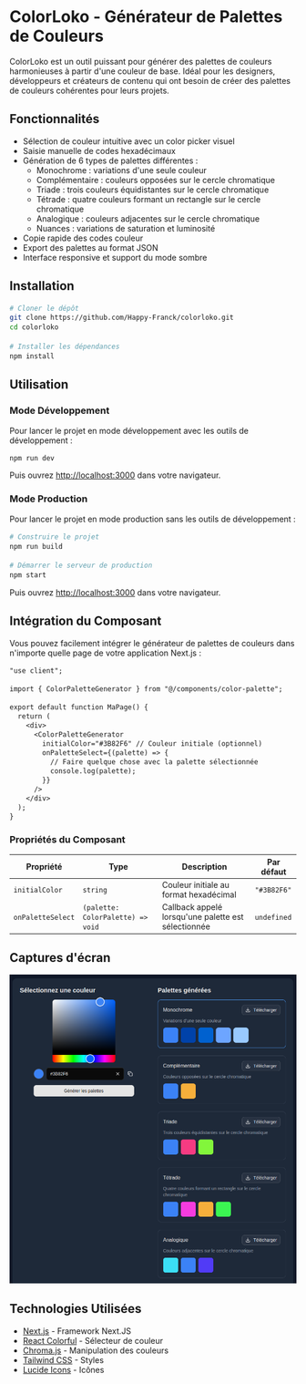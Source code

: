 # ColorLoko - Générateur de Palettes de Couleurs

ColorLoko est un outil puissant pour générer des palettes de couleurs harmonieuses à partir d'une couleur de base. Idéal pour les designers, développeurs et créateurs de contenu qui ont besoin de créer des palettes de couleurs cohérentes pour leurs projets.

## Fonctionnalités

- Sélection de couleur intuitive avec un color picker visuel
- Saisie manuelle de codes hexadécimaux
- Génération de 6 types de palettes différentes :
  - Monochrome : variations d'une seule couleur
  - Complémentaire : couleurs opposées sur le cercle chromatique
  - Triade : trois couleurs équidistantes sur le cercle chromatique
  - Tétrade : quatre couleurs formant un rectangle sur le cercle chromatique
  - Analogique : couleurs adjacentes sur le cercle chromatique
  - Nuances : variations de saturation et luminosité
- Copie rapide des codes couleur
- Export des palettes au format JSON
- Interface responsive et support du mode sombre

## Installation

```bash
# Cloner le dépôt
git clone https://github.com/Happy-Franck/colorloko.git
cd colorloko

# Installer les dépendances
npm install
```

## Utilisation

### Mode Développement

Pour lancer le projet en mode développement avec les outils de développement :

```bash
npm run dev
```

Puis ouvrez [http://localhost:3000](http://localhost:3000) dans votre navigateur.

### Mode Production

Pour lancer le projet en mode production sans les outils de développement :

```bash
# Construire le projet
npm run build

# Démarrer le serveur de production
npm start
```

Puis ouvrez [http://localhost:3000](http://localhost:3000) dans votre navigateur.

## Intégration du Composant

Vous pouvez facilement intégrer le générateur de palettes de couleurs dans n'importe quelle page de votre application Next.js :

```tsx
"use client";

import { ColorPaletteGenerator } from "@/components/color-palette";

export default function MaPage() {
  return (
    <div>
      <ColorPaletteGenerator 
        initialColor="#3B82F6" // Couleur initiale (optionnel)
        onPaletteSelect={(palette) => {
          // Faire quelque chose avec la palette sélectionnée
          console.log(palette);
        }}
      />
    </div>
  );
}
```

### Propriétés du Composant

| Propriété | Type | Description | Par défaut |
|-----------|------|-------------|------------|
| `initialColor` | `string` | Couleur initiale au format hexadécimal | `"#3B82F6"` |
| `onPaletteSelect` | `(palette: ColorPalette) => void` | Callback appelé lorsqu'une palette est sélectionnée | `undefined` |

## Captures d'écran

![ColorLoko - Générateur de Palettes de Couleurs](public/screenshot.png)

## Technologies Utilisées

- [Next.js](https://nextjs.org/) - Framework Next.JS
- [React Colorful](https://github.com/omgovich/react-colorful) - Sélecteur de couleur
- [Chroma.js](https://gka.github.io/chroma.js/) - Manipulation des couleurs
- [Tailwind CSS](https://tailwindcss.com/) - Styles
- [Lucide Icons](https://lucide.dev/) - Icônes

